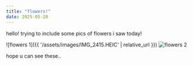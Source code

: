 ```yaml
---
title: "flowers!"
date: 2025-05-20
---
```

hello! trying to include some pics of flowers i saw today!

![flowers 1]({{ '/assets/images/IMG_2415.HEIC' | relative_url }})
![flowers 2](/assets/images/IMG_2416.HEIC)

hope u can see these..
